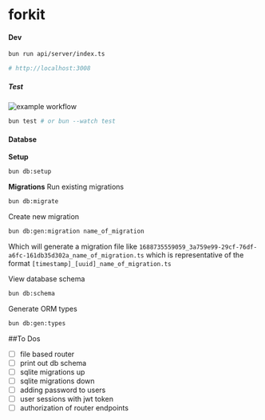 # forkit

#### Dev

```sh
bun run api/server/index.ts

# http://localhost:3008
```

##### Test

![example workflow](https://github.com/chadmmills/forkit/actions/workflows/ci-test.yml/badge.svg)

```sh
bun test # or bun --watch test
```

#### Databse

**Setup**

```sh
bun db:setup
```

**Migrations**
Run existing migrations

```sh
bun db:migrate
```

Create new migration

```sh
bun db:gen:migration name_of_migration
```

Which will generate a migration file like `1688735559059_3a759e99-29cf-76df-a6fc-161db35d302a_name_of_migration.ts` which is representative of the format `[timestamp]_[uuid]_name_of_migration.ts`

View database schema

```sh
bun db:schema
```

Generate ORM types

```sh
bun db:gen:types
```

##To Dos
- [ ] file based router
- [ ] print out db schema 
- [ ] sqlite migrations up
- [ ] sqlite migrations down
- [ ] adding password to users
- [ ] user sessions with jwt token
- [ ] authorization of router endpoints